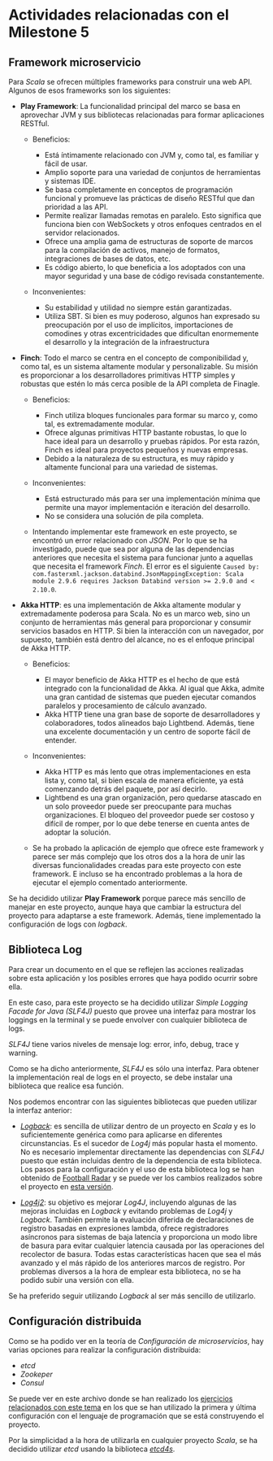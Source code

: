# Actividades relacionadas con el Milestone 5

## Framework microservicio

Para *Scala* se ofrecen múltiples frameworks para construir una web API. Algunos de esos frameworks son los siguientes:

* **Play Framework**: La funcionalidad principal del marco se basa en aprovechar JVM y sus bibliotecas relacionadas para formar aplicaciones RESTful.

    * Beneficios:
        * Está íntimamente relacionado con JVM y, como tal, es familiar y fácil de usar.
        * Amplio soporte para una variedad de conjuntos de herramientas y sistemas IDE.
        * Se basa completamente en conceptos de programación funcional y promueve las prácticas de diseño RESTful que dan prioridad a las API.
        * Permite realizar llamadas remotas en paralelo. Esto significa que funciona bien con WebSockets y otros enfoques centrados en el servidor relacionados.
        * Ofrece una amplia gama de estructuras de soporte de marcos para la compilación de activos, manejo de formatos, integraciones de bases de datos, etc.
        * Es código abierto, lo que beneficia a los adoptados con una mayor seguridad y una base de código revisada constantemente.

    * Inconvenientes:
        * Su estabilidad y utilidad no siempre están garantizadas.
        * Utiliza SBT. Si bien es muy poderoso, algunos han expresado su preocupación por el uso de implícitos, importaciones de comodines y otras excentricidades que dificultan enormemente el desarrollo y la integración de la infraestructura

* **Finch**: Todo el marco se centra en el concepto de componibilidad y, como tal, es un sistema altamente modular y personalizable. Su misión es proporcionar a los desarrolladores primitivas HTTP simples y robustas que estén lo más cerca posible de la API completa de Finagle.

    * Beneficios:
        * Finch utiliza bloques funcionales para formar su marco y, como tal, es extremadamente modular.
        * Ofrece algunas primitivas HTTP bastante robustas, lo que lo hace ideal para un desarrollo y pruebas rápidos. Por esta razón, Finch es ideal para proyectos pequeños y nuevas empresas.
        * Debido a la naturaleza de su estructura, es muy rápido y altamente funcional para una variedad de sistemas.

    * Inconvenientes:
        * Está estructurado más para ser una implementación mínima que permite una mayor implementación e iteración del desarrollo.
        * No se considera una solución de pila completa.

    * Intentando implementar este framework en este proyecto, se encontró un error relacionado con *JSON*. Por lo que se ha investigado, puede que sea por alguna de las dependencias anteriores que necesita el sistema para funcionar junto a aquellas que necesita el framework *Finch*. El error es el siguiente `Caused by: com.fasterxml.jackson.databind.JsonMappingException: Scala module 2.9.6 requires Jackson Databind version >= 2.9.0 and < 2.10.0`.

* **Akka HTTP**: es una implementación de Akka altamente modular y extremadamente poderosa para Scala. No es un marco web, sino un conjunto de herramientas más general para proporcionar y consumir servicios basados ​​en HTTP. Si bien la interacción con un navegador, por supuesto, también está dentro del alcance, no es el enfoque principal de Akka HTTP.

    * Beneficios:
        * El mayor beneficio de Akka HTTP es el hecho de que está integrado con la funcionalidad de Akka. Al igual que Akka, admite una gran cantidad de sistemas que pueden ejecutar comandos paralelos y procesamiento de cálculo avanzado.
        * Akka HTTP tiene una gran base de soporte de desarrolladores y colaboradores, todos alineados bajo Lightbend. Además, tiene una excelente documentación y un centro de soporte fácil de entender.

    * Inconvenientes:
        * Akka HTTP es más lento que otras implementaciones en esta lista y, como tal, si bien escala de manera eficiente, ya está comenzando detrás del paquete, por así decirlo.
        * Lightbend es una gran organización, pero quedarse atascado en un solo proveedor puede ser preocupante para muchas organizaciones. El bloqueo del proveedor puede ser costoso y difícil de romper, por lo que debe tenerse en cuenta antes de adoptar la solución.

    * Se ha probado la aplicación de ejemplo que ofrece este framework y parece ser más complejo que los otros dos a la hora de unir las diversas funcionalidades creadas para este proyecto con este framework. E incluso se ha encontrado problemas a la hora de ejecutar el ejemplo comentado anteriormente.

Se ha decidido utilizar **Play Framework** porque parece más sencillo de manejar en este proyecto, aunque haya que cambiar la estructura del proyecto para adaptarse a este framework. Además, tiene implementado la configuración de logs con *logback*.

## Biblioteca Log

Para crear un documento en el que se reflejen las acciones realizadas sobre esta aplicación y los posibles errores que haya podido ocurrir sobre ella.

En este caso, para este proyecto se ha decidido utilizar *Simple Logging Facade for Java (SLF4J)* puesto que provee una interfaz para mostrar los loggings en la terminal y se puede envolver con cualquier biblioteca de logs.

*SLF4J* tiene varios niveles de mensaje log: error, info, debug, trace y warning.

Como se ha dicho anteriormente, *SLF4J* es sólo una interfaz. Para obtener la implementación real de logs en el proyecto, se debe instalar una biblioteca que realice esa función. 

Nos podemos encontrar con las siguientes bibliotecas que pueden utilizar la interfaz anterior: 

* [*Logback*](https://logback.qos.ch/): es sencilla de utilizar dentro de un proyecto en *Scala* y es lo suficientemente genérica como para aplicarse en diferentes circunstancias. Es el sucedor de *Log4j* más popular hasta el momento. No es necesario implementar directamente las dependencias con *SLF4J* puesto que están incluidas dentro de la dependencia de esta biblioteca. Los pasos para la configuración y el uso de esta biblioteca log se han obtenido de [Football Radar](https://engineering.footballradar.com/introduction-to-logging-in-scala/) y se puede ver los cambios realizados sobre el proyecto en [esta versión](https://github.com/mjls130598/SharingNotes/commit/9b130b9c4477be18fd8340af6b2535e82dbc8cda).

* [*Log4j2*](https://logging.apache.org/log4j/2.x/): su objetivo es mejorar *Log4J*, incluyendo algunas de las mejoras incluidas en *Logback* y evitando problemas de *Log4j* y *Logback*. También permite la evaluación diferida de declaraciones de registro basadas en expresiones lambda, ofrece registradores asíncronos para sistemas de baja latencia y proporciona un modo libre de basura para evitar cualquier latencia causada por las operaciones del recolector de basura. Todas estas características hacen que sea el más avanzado y el más rápido de los anteriores marcos de registro. Por problemas diversos a la hora de emplear esta biblioteca, no se ha podido subir una versión con ella.

Se ha preferido seguir utilizando *Logback* al ser más sencillo de utilizarlo.

## Configuración distribuida

Como se ha podido ver en la teoría de *Configuración de microservicios*, hay varias opciones para realizar la configuración distribuida:

* *etcd*
* *Zookeper*
* *Consul*

Se puede ver en este archivo donde se han realizado los [ejercicios relacionados con este tema](https://github.com/mjls130598/CC-ejercicios/blob/master/ej_tema7.md) en los que se han utilizado la primera y última configuración con el lenguaje de programación que se está construyendo el proyecto.

Por la simplicidad a la hora de utilizarla en cualquier proyecto *Scala*, se ha decidido utilizar *etcd* usando la biblioteca [*etcd4s*](https://github.com/mingchuno/etcd4s).